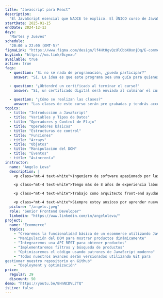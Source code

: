```yaml
---
title: "Javascript para React"
description:
  "El JavaScript esencial que NADIE te explicó. El ÚNICO curso de JavaScript que necesitas para CONQUISTAR React"
startDate: 2025-01-15
endDate: 2024-12-13
days:
  "Martes y Jueves"
schedule:
  "20:00 a 22:00 (GMT-5)"
figmaLink: "https://www.figma.com/design/lf4Ht0gvQzUlCbbX0xnjDq/E-commerce-Website-Template-(Freebie)-(Community)?node-id=0-1&node-type=canvas&t=fqlHxOpPqV4cbSdK-0"
buyLink: "https://wa.link/0cynxu"
available: true
active: true
faqs:
  - question: "Si no sé nada de programación, ¿puedo participar?"
    answer: "Sí. La idea es que este programa sea una guía para quienes recién empiezan este camino, para acompañarlos y orientarlos en este increíble mundo."

  - question: "¿Obtendré un certificado al terminar el curso?"
    answer: "Sí, un certificado digital será enviado al culminar el curso"

  - question: "¿Cómo se realizan las clases?"
    answer: "Las clases de este curso serán pre grabadas y tendrás acceso a ellas por 1 año."
topics:
  - title: "Introducción a JavaScript"
  - title: "Variables y Tipos de Datos"
  - title: "Operadores y Control de Flujo"
  - title: "Operadores básicos"
  - title: "Estructuras de control"
  - title: "Funciones"
  - title: "Arrays"
  - title: "Objetos"
  - title: "Manipulación del DOM"
  - title: "Eventos"
  - title: "Asincronía"
instructor:
  name: "Angelo Leva"
  description: |
    <p class="mt-4 text-white">Ingeniero de software apasionado por las tecnologías web y el desarrollo de aplicaciones multiplataforma.</p> 

    <p class="mt-4 text-white">Tengo más de 8 años de experiencia laboral en empresas de tecnología, startups locales y extranjeras. Creo contenido en redes sociales sobre programación.</p>

    <p class="mt-4 text-white">Trabajo como arquitecto front-end ayudando a crear aplicaciones web de alto rendimiento. Disfruto aprendiendo cosas nuevas, desarrollando actividades de equipo y soluciones creativas.</p>

    <p class="mt-4 text-white">Siempre estoy ansioso por aprender nuevas tecnologías y con un interés genuino por la mejor experiencia de usuario.</p>
  picture: "/angelo.jpeg"
  role: "Senior Frontend Developer"
  linkedin: "https://www.linkedin.com/in/angeloleva/"
project:
  name: "Ecommerce"
  topics:
    - "Crearemos la funcionalidad básica de un ecommerce utilizando JavaScript vanilla"
    - "Manipulación del DOM para mostrar productos dinámicamente"
    - "Integraremos una API REST para obtener productos"
    - "Implementaremos filtros y búsqueda de productos"
    - "Optimizaremos el código usando patrones de JavaScript moderno"
    - "Todos nuestros avances serán versionados utilizando Git para
gestionar nuestro repositorio en Github"
    - "Deployment y optimización"
price:
  regular: 39
  discount: 50
demo: "https://youtu.be/8HnNCDVL7TQ"
isLive: false
---
```

